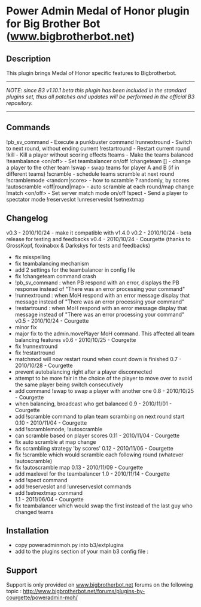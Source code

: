 Power Admin Medal of Honor plugin for Big Brother Bot (www.bigbrotherbot.net)
=============================================================================


Description
-----------

This plugin brings Medal of Honor specific features to Bigbrotherbot.


******
*NOTE: since B3 v1.10.1 beta this plugin has been included in the standard plugins set, thus all patches and updates will be performed in the official B3 repository.*
******

Commands
--------

!pb_sv_command <punkbuster command> - Execute a punkbuster command
!runnextround - Switch to next round, without ending current
!restartround - Restart current round
!kill <player> - Kill a player without scoring effects
!teams - Make the teams balanced
!teambalance <on/off> - Set teambalancer on/off
!changeteam [<player>] - change a player to the other team
!swap <playerA> <playerB> - swap teams for player A and B (if in different teams)
!scramble - schedule teams scramble at next round
!scramblemode <random|score> - how to scramble ? randomly, by scores
!autoscramble <off|round|map> - auto scramble at each round/map change
!match <on/off> - Set server match mode on/off
!spect <player> - Send a player to spectator mode
!reserveslot <player>
!unreserveslot <player>
!setnextmap <map name>

Changelog
---------

v0.3 - 2010/10/24 - make it compatible with v1.4.0
v0.2 - 2010/10/24 - beta release for testing and feedbacks
v0.4 - 2010/10/24 - Courgette (thanks to GrossKopf, foxinabox & Darkskys for tests and feedbacks)
  * fix misspelling
  * fix teambalancing mechanism
  * add 2 settings for the teambalancer in config file
  * fix !changeteam command crash
  * !pb_sv_command : when PB respond with an error, displays the PB response instead of "There was an error processing your command"
  * !runnextround : when MoH respond with an error message display that message instead of "There was an error processing your command"
  * !restartround : when MoH respond with an error message display that message instead of "There was an error processing your command"
v0.5 - 2010/10/24 - Courgette
  * minor fix
  * major fix to the admin.movePlayer MoH command. This affected all team balancing features
v0.6 - 2010/10/25 - Courgette
  * fix !runnextround
  * fix !restartround
  * matchmod will now restart round when count down is finished
0.7 - 2010/10/28 - Courgette
  * prevent autobalancing right after a player disconnected
  * attempt to be more fair in the choice of the player to move over to avoid the same
    player being switch consecutively
  * add command !swap to swap a player with another one
0.8 - 2010/10/25 - Courgette
  * when balancing, broadcast who get balanced
0.9 - 2010/11/01 - Courgette
  * add !scramble command to plan team scrambing on next round start
0.10 - 2010/11/04 - Courgette
  * add !scramblemode, !autoscramble
  * can scramble based on player scores
0.11 - 2010/11/04 - Courgette
  * fix auto scramble at map change
  * fix scrambling strategy 'by scores'
0.12 - 2010/11/06 - Courgette
  * fix !scramble which would scramble each following round (whatever !autoscramble)
  * fix !autoscramble map
0.13 - 2010/11/09 - Courgette
  * add maxlevel for the teambalancer
1.0 - 2010/11/14 - Courgette
  * add !spect command
  * add !reserveslot and !unreserveslot commands
  * add !setnextmap command  
1.1 - 2011/06/04 - Courgette
  * fix teambalancer which would swap the first instead of the last guy who changed teams
  
Installation
------------

 * copy poweradminmoh.py into b3/extplugins
 * add to the plugins section of your main b3 config file : 
      <plugin name="poweradminmoh" config="@b3/extplugins/conf/plugin_poweradminmoh.xml" />


Support
-------

Support is only provided on www.bigbrotherbot.net forums on the following topic :
http://www.bigbrotherbot.net/forums/plugins-by-courgette/poweradmin-moh/

